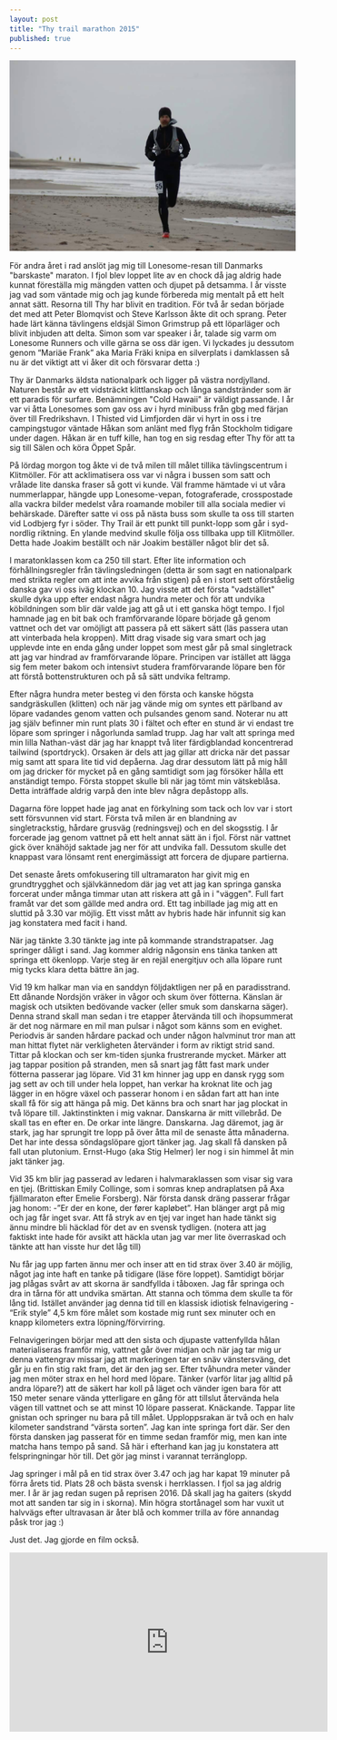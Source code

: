 ```yaml
---
layout: post
title: "Thy trail marathon 2015"
published: true
---
```


![Screenshot](/images/thy-beachrun.jpg)

För andra året i rad anslöt jag mig till Lonesome-resan till Danmarks "barskaste" maraton. I fjol blev loppet lite av en chock då jag aldrig hade kunnat föreställa mig mängden vatten och djupet på detsamma. I år visste jag vad som väntade mig och jag kunde förbereda mig mentalt på ett helt annat sätt. Resorna till Thy har blivit en tradition. För två år sedan började det med att Peter Blomqvist och Steve Karlsson åkte dit och sprang. Peter hade lärt känna tävlingens eldsjäl Simon Grimstrup på ett löparläger och blivit inbjuden att delta. Simon som var speaker i år, talade sig varm om Lonesome Runners och ville gärna se oss där igen. Vi lyckades ju dessutom genom “Mariäe Frank” aka Maria Fräki knipa en silverplats i damklassen så nu är det viktigt att vi åker dit och försvarar detta :) 

Thy är Danmarks äldsta nationalpark och ligger på västra nordjylland. Naturen består av ett vidsträckt klittlanskap och långa sandstränder som är ett paradis för surfare. Benämningen "Cold Hawaii" är väldigt passande. I år var vi åtta Lonesomes som gav oss av i hyrd minibuss från gbg med färjan över till Fredrikshavn. I Thisted vid Limfjorden där vi hyrt in oss i tre campingstugor väntade Håkan som anlänt med flyg från Stockholm tidigare under dagen. Håkan är en tuff kille, han tog en sig resdag  efter Thy för att ta sig till Sälen och köra Öppet Spår.

På lördag morgon tog åkte vi de två milen till målet tillika tävlingscentrum i Klitmöller. För att acklimatisera oss var vi några i bussen som satt och vrålade lite danska fraser så gott vi kunde. Väl framme hämtade vi ut våra nummerlappar, hängde upp Lonesome-vepan, fotograferade, crosspostade alla vackra bilder medelst våra roamande mobiler till alla sociala medier vi behärskade. Därefter satte vi oss på nästa buss som skulle ta oss till starten vid Lodbjerg fyr i söder. Thy Trail är ett punkt till punkt-lopp som går i syd-nordlig riktning. En ylande medvind skulle följa oss tillbaka upp till Klitmöller. Detta hade Joakim beställt och när Joakim beställer något blir det så.

I maratonklassen kom ca 250 till start. Efter lite information och förhållningsregler från tävlingsledningen (detta är som sagt en nationalpark med strikta regler om att inte avvika från stigen)  på en i stort sett oförståelig danska gav vi oss iväg klockan 10. Jag visste att det första "vadstället"  skulle dyka upp efter endast några hundra meter och för att undvika köbildningen som blir där valde jag att gå ut i ett ganska högt tempo. I fjol hamnade jag en bit bak och framförvarande löpare började gå genom vattnet och det var omöjligt att passera på ett säkert sätt (läs passera utan att vinterbada hela kroppen). Mitt drag visade sig vara smart och jag upplevde inte en enda gång under loppet som mest går på smal singletrack att jag var hindrad av framförvarande löpare. Principen var istället att lägga sig fem meter bakom och intensivt studera framförvarande löpare ben för att förstå bottenstrukturen och på så sätt undvika feltramp.

Efter några hundra meter besteg vi den första och kanske högsta sandgräskullen (klitten) och när jag vände mig om syntes ett pärlband av löpare vadandes genom vatten och pulsandes genom sand. Noterar nu att jag själv befinner min runt plats 30 i fältet och efter en stund är vi endast tre löpare som springer i någorlunda samlad trupp. Jag har valt att springa med min lilla Nathan-väst där jag har knappt två liter färdigblandad koncentrerad tailwind (sportdryck). Orsaken är dels att jag gillar att dricka när det passar mig samt att spara lite tid vid depåerna. Jag drar dessutom lätt på mig håll om jag dricker för mycket på en gång samtidigt som jag försöker hålla ett anständigt tempo. Första stoppet skulle bli när jag tömt min vätskeblåsa. Detta inträffade aldrig varpå den inte blev några depåstopp alls.

Dagarna före loppet hade jag anat en förkylning som tack och lov var i stort sett försvunnen vid start. Första två milen är en blandning av singletrackstig,  hårdare grusväg (redningsvej) och en del skogsstig. I år forcerade jag genom vattnet på ett helt annat sätt än i fjol. Först när vattnet gick över knähöjd saktade jag ner för att undvika fall. Dessutom skulle det knappast vara lönsamt rent energimässigt att forcera de djupare partierna. 

Det senaste årets omfokusering till ultramaraton har givit mig en  grundtrygghet och självkännedom där jag vet att jag kan springa ganska forcerat under många timmar utan att riskera att gå in i "väggen". Full fart framåt var det som gällde med andra ord. Ett tag inbillade jag mig att en sluttid på 3.30 var möjlig. Ett visst mått av hybris hade här infunnit sig kan jag konstatera med facit i hand. 

När jag tänkte 3.30 tänkte jag inte på kommande strandstrapatser. Jag springer dåligt i sand. Jag kommer aldrig någonsin ens tänka tanken att springa ett ökenlopp. Varje steg är en rejäl energitjuv och alla löpare runt mig tycks klara detta bättre än jag. 

Vid 19 km halkar man via en sanddyn följdaktligen ner på en paradisstrand. Ett dånande Nordsjön vräker in vågor och skum över fötterna. Känslan är magisk och utsikten bedövande vacker (eller smuk som danskarna säger). Denna strand skall man sedan i tre etapper återvända till och ihopsummerat är det nog närmare en mil man pulsar i något som känns som en evighet. Periodvis är sanden hårdare packad och under någon halvminut tror man att man hittat flytet när verkligheten återvänder i form av riktigt strid sand. Tittar på klockan och ser km-tiden sjunka frustrerande mycket. Märker att jag tappar position på stranden, men så snart jag fått fast mark under fötterna passerar jag löpare. Vid 31 km hinner jag upp en dansk rygg som jag sett av och till under hela loppet, han verkar ha kroknat lite och jag lägger in en högre växel och passerar honom i en sådan fart att han inte skall få för sig att hänga på mig. Det känns bra och snart har jag plockat in två löpare till. Jaktinstinkten i mig vaknar. Danskarna är mitt villebråd. De skall tas en efter en. De orkar inte längre. Danskarna. Jag däremot, jag är stark, jag har sprungit tre lopp på över åtta mil de senaste åtta månaderna. Det har inte dessa söndagslöpare gjort tänker jag. Jag skall få dansken på fall utan plutonium. Ernst-Hugo (aka Stig Helmer) ler nog i sin himmel åt min jakt tänker jag.

Vid 35 km blir jag passerad av ledaren i halvmaraklassen som visar sig vara en tjej. (Brittiskan Emily Collinge, som i somras knep andraplatsen på Axa fjällmaraton efter Emelie Forsberg). När första dansk dräng passerar frågar jag honom: -”Er der en kone, der fører kapløbet”. Han blänger argt på mig och jag får inget svar. Att få stryk av en tjej var inget han hade tänkt sig ännu mindre bli häcklad för det av en svensk tydligen. (notera att jag faktiskt inte hade för avsikt att häckla utan jag var mer lite överraskad och tänkte att han visste hur det låg till)

Nu får jag upp farten ännu mer och inser att en tid strax över 3.40 är möjlig, något jag inte haft en tanke på tidigare (läse före loppet). Samtidigt börjar jag plågas svårt av att skorna är sandfyllda i tåboxen. Jag får springa och dra in tårna för att undvika smärtan. Att stanna och tömma dem skulle ta för lång tid. Istället använder jag denna tid till en klassisk idiotisk felnavigering - “Erik style” 4,5 km före målet som kostade mig runt sex minuter och en knapp kilometers extra löpning/förvirring. 

Felnavigeringen börjar med att den sista och djupaste vattenfyllda hålan materialiseras framför mig, vattnet går över midjan och när jag tar mig ur denna vattengrav missar jag att markeringen tar en snäv vänstersväng, det går ju en fin stig rakt fram, det är den jag ser. Efter tvåhundra meter vänder jag men möter strax en hel hord med löpare. Tänker (varför litar jag alltid på andra löpare?) att de säkert har koll på läget och vänder igen bara för att 150 meter senare vända ytterligare en gång för att tillslut återvända hela vägen till vattnet och se att minst 10 löpare passerat. Knäckande. Tappar lite gnistan och springer nu bara på till målet. Upploppsrakan är två och en halv kilometer sandstrand “värsta sorten”. Jag kan inte springa fort där. Ser den första dansken jag passerat för en timme sedan framför mig, men kan inte matcha hans tempo på sand. Så här i efterhand kan jag ju konstatera att felspringningar hör till. Det gör jag minst i varannat terränglopp. 

Jag springer i mål på en tid strax över 3.47 och jag har kapat 19 minuter på förra årets tid. Plats 28 och bästa svensk i herrklassen. I fjol sa jag aldrig mer. I år är jag redan sugen på reprisen 2016. Då skall jag ha gaiters (skydd mot att sanden tar sig in i skorna). Min högra stortånagel som har vuxit ut halvvägs efter ultravasan är åter blå och kommer trilla av före annandag påsk tror jag :)

Just det. Jag gjorde en film också.
<iframe width="560" height="315" src="https://www.youtube.com/embed/W61uZIGq4Ig" frameborder="0" allowfullscreen></iframe>
